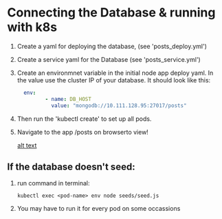 # Connecting the Database & running with k8s

1. Create a yaml for deploying the database, (see 'posts_deploy.yml')
2. Create a service yaml for the Database (see 'posts_service.yml')
3. Create an environmnet variable in the initial node app deploy yaml. In the value use the cluster IP of your database. It should look like this:
   ~~~yml
     env:
            - name: DB_HOST
              value: "mongodb://10.111.128.95:27017/posts"
   ~~~

4. Then run the 'kubectl create' to set up all pods. 
5. Navigate to the app /posts on browserto view!
   
   [alt text](<Screenshot 2024-04-19 at 12.31.33.png>)

## If the database doesn't seed:

1. run command in terminal:
   ~~~
   kubectl exec <pod-name> env node seeds/seed.js
   ~~~
2. You may have to run it for every pod on some occassions
